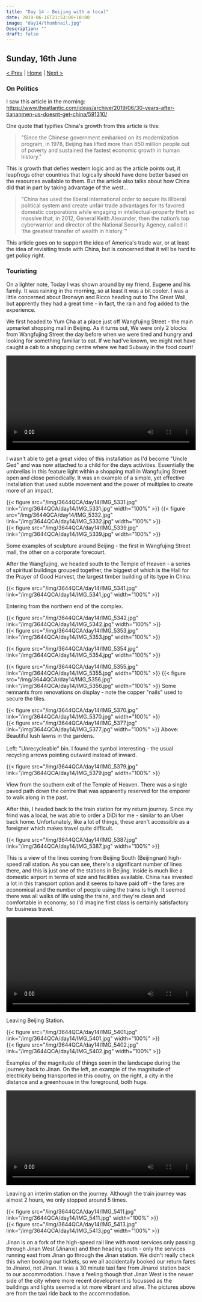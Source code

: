 ```yaml
---
title: "Day 14 - Beijing with a local"
date: 2019-06-16T21:53:00+10:00
image: "day14/thumbnail.jpg"
Description: ""
draft: false
---
```


Sunday, 16th June
---
[< Prev](../day13) | [Home](..) | [Next >](../day15)


### On Politics

I saw this article in the morning: https://www.theatlantic.com/ideas/archive/2019/06/30-years-after-tiananmen-us-doesnt-get-china/591310/

One quote that typifies China's growth from this article is this:

>"Since the Chinese government embarked on its modernization program, in 1978, Beijing has lifted more than 850 million people out of poverty and sustained the fastest economic growth in human history."

This is growth that defies western logic and as the article points out, it leapfrogs other countries that logically should have done better based on the resources available to them.  But the article also talks about how China did that in part by taking advantage of the west...

>"China has used the liberal international order to secure its illiberal political system and create unfair trade advantages for its favored domestic corporations while engaging in intellectual-property theft so massive that, in 2012, General Keith Alexander, then the nation’s top cyberwarrior and director of the National Security Agency, called it 'the greatest transfer of wealth in history.'”

This article goes on to support the idea of America's trade war, or at least the idea of revisiting trade with China, but is concerned that it will be hard to get policy right.  


### Touristing

On a lighter note, Today I was shown around by my friend, Eugene and his family.  It was raining in the morning, so at least it was a bit cooler.  I was a little concerned about Bronwyn and Ricco heading out to The Great Wall, but apprently they had a great time - in fact, the rain and fog added to the experience.

We first headed to Yum Cha at a place just off Wangfujing Street - the main upmarket shopping mall in Beijing.  As it turns out, We were only 2 blocks from Wangfujing Street the day before when we were tired and hungry and looking for something familiar to eat.  If we had've known, we might not have caught a cab to a shopping centre where we had Subway in the food court!

<video width="100%" controls>
    <source src="/img/3644QCA/day14/IMG_5328.mp4" type="video/mp4">
    Your browser does not support the video tag.
</video>

I wasn't able to get a great video of this installation as I'd become "Uncle Ged" and was now attached to a child for the days activities.  Essentially the umbrellas in this feature light within a shopping mall in Wangfujing Street open and close periodically.  It was an example of a simple, yet effective installation that used subtle movement and the power of multiples to create more of an impact.  

<div class="row">
    <div class="6u 12u$(medium)">
        {{< figure src="/img/3644QCA/day14/IMG_5331.jpg" link="/img/3644QCA/day14/IMG_5331.jpg" width="100%" >}}
        {{< figure src="/img/3644QCA/day14/IMG_5332.jpg" link="/img/3644QCA/day14/IMG_5332.jpg" width="100%" >}}
    </div>
    <div class="6u 12u$(medium)">
        {{< figure src="/img/3644QCA/day14/IMG_5339.jpg" link="/img/3644QCA/day14/IMG_5339.jpg" width="100%" >}}
    </div>
</div>

Some examples of sculpture around Beijing - the first in Wangfujing Street mall, the other on a corporate forecourt.  

After the Wangfujing, we headed south to the Temple of Heaven - a series of spiritual buildings grouped together, the biggest of which is the Hall for the Prayer of Good Harvest, the largest timber building of its type in China.


{{< figure src="/img/3644QCA/day14/IMG_5341.jpg" link="/img/3644QCA/day14/IMG_5341.jpg" width="100%" >}}

Entering from the northern end of the complex.

<div class="row">
    <div class="6u 12u$(medium)">
        {{< figure src="/img/3644QCA/day14/IMG_5342.jpg" link="/img/3644QCA/day14/IMG_5342.jpg" width="100%" >}}
    </div>
    <div class="6u 12u$(medium)">
        {{< figure src="/img/3644QCA/day14/IMG_5353.jpg" link="/img/3644QCA/day14/IMG_5353.jpg" width="100%" >}}
    </div>
</div>

{{< figure src="/img/3644QCA/day14/IMG_5354.jpg" link="/img/3644QCA/day14/IMG_5354.jpg" width="100%" >}}

{{< figure src="/img/3644QCA/day14/IMG_5355.jpg" link="/img/3644QCA/day14/IMG_5355.jpg" width="100%" >}}
{{< figure src="/img/3644QCA/day14/IMG_5356.jpg" link="/img/3644QCA/day14/IMG_5356.jpg" width="100%" >}}
Some remnants from renovations on display - note the copper "nails" used to secure the tiles.  

<div class="row">
    <div class="5u 12u$(medium)">
        {{< figure src="/img/3644QCA/day14/IMG_5370.jpg" link="/img/3644QCA/day14/IMG_5370.jpg" width="100%" >}}
    </div>
    <div class="7u 12u$(medium)">
        {{< figure src="/img/3644QCA/day14/IMG_5377.jpg" link="/img/3644QCA/day14/IMG_5377.jpg" width="100%" >}}
        Above: Beautiful lush lawns in the gardens.<br><br>
        Left: "Unrecycleable" bin.  I found the symbol interesting - the usual recycling arrows pointing outward instead of inward.
    </div>
</div>

{{< figure src="/img/3644QCA/day14/IMG_5379.jpg" link="/img/3644QCA/day14/IMG_5379.jpg" width="100%" >}}

View from the southern exit of the Temple of Heaven.  There was a single paved path down the centre that was apparently reserved for the emporer to walk along in the past.  

After this, I headed back to the train station for my return journey.  Since my frind was a local, he was able to order a DiDi for me - similar to an Uber back home.  Unfortunately, like a lot of things, these aren't accessible as a foreigner which makes travel quite difficult.  


{{< figure src="/img/3644QCA/day14/IMG_5387.jpg" link="/img/3644QCA/day14/IMG_5387.jpg" width="100%" >}}

This is a view of the lines coming from Beijing South (Beijingnan) high-speed rail station.  As you can see, there's a significant number of lines there, and this is just one of the stations in Beijing.  Inside is much like a domestic airport in terms of size and facilities available.  China has invested a lot in this transport option and it seems to have paid off - the fares are economical and the number of people using the trains is high.  It seemed there was all walks of life using the trains, and they're clean and comfortable in economy, so I'd imagine first class is certainly satisfactory for business travel.

<video width="100%" controls>
    <source src="/img/3644QCA/day14/IMG_5392.mp4" type="video/mp4">
    Your browser does not support the video tag.
</video>

Leaving Beijing Station.  

<div class="row">
    <div class="6u 12u$(medium)">
        {{< figure src="/img/3644QCA/day14/IMG_5401.jpg" link="/img/3644QCA/day14/IMG_5401.jpg" width="100%" >}}
    </div>
    <div class="6u 12u$(medium)">
        {{< figure src="/img/3644QCA/day14/IMG_5402.jpg" link="/img/3644QCA/day14/IMG_5402.jpg" width="100%" >}}
    </div>
</div>

Examples of the magnitude of things seen in the landscape during the journey back to Jinan.  On the left, an example of the magnitude of electricity being transported in this coutry, on the right, a city in the distance and a greenhouse in the foreground, both huge.  


<video width="100%" controls>
    <source src="/img/3644QCA/day14/IMG_5407.mp4" type="video/mp4">
    Your browser does not support the video tag.
</video>

Leaving an interim station on the journey.  Although the train journey was almost 2 hours, we only stopped around 5 times.  


<div class="row">
    <div class="7u 12u$(medium)">
        {{< figure src="/img/3644QCA/day14/IMG_5411.jpg" link="/img/3644QCA/day14/IMG_5411.jpg" width="100%" >}}
    </div>
    <div class="5u 12u$(medium)">
        {{< figure src="/img/3644QCA/day14/IMG_5413.jpg" link="/img/3644QCA/day14/IMG_5413.jpg" width="100%" >}}
    </div>
</div>

Jinan is on a fork of the high-speed rail line with most services only passing through Jinan West (Jinanxi) and then heading south - only the services running east from Jinan go through the Jinan station.  We didn't really check this when booking our tickets, so we all accidentally booked our return fares to Jinanxi, not Jinan.  It was a 30 minute taxi fare from Jinanxi station back to our accommodation.  I have a feeling though that Jinan West is the newer side of the city where more recent development is focussed as the buildings and lights seemed a lot more vibrant and alive.  The pictures above are from the taxi ride back to the accommodation.

